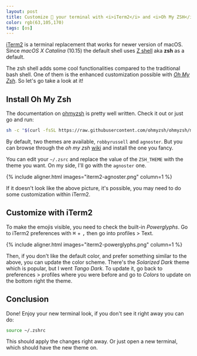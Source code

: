 ```yaml
---
layout: post
title: Customize 🎨 your terminal with <i>iTerm2</i> and <i>Oh My ZSH</i>
color: rgb(63,105,170)
tags: [os]
---
```


[iTerm2](https://iterm2.com/) is a terminal replacement that works for newer version of macOS.
Since *macOS X Catalina* (10.15) the default shell uses [Z shell](https://en.wikipedia.org/wiki/Z_shell) aka **zsh** as a default.

The zsh shell adds some cool functionalities compared to the traditional bash shell.
One of them is the enhanced customization possible with [*Oh My Zsh*](https://ohmyz.sh/).
So let's go take a look at it!

## Install Oh My Zsh

The documentation on [ohmyzsh](https://github.com/ohmyzsh/ohmyzsh) is pretty well written. 
Check it out or just go and run:

```bash
sh -c "$(curl -fsSL https://raw.githubusercontent.com/ohmyzsh/ohmyzsh/master/tools/install.sh)"
```

By default, two themes are available, `robbyrussell` and `agnoster`.
But you can browse through the *oh my zsh* [wiki](https://github.com/ohmyzsh/ohmyzsh/wiki/Themes) and install the one you fancy.

You can edit your `~/.zsrc` and replace the value of the `ZSH_THEME` with the theme you want.
On my side, I'll go with the `agnoster` one.

{% include aligner.html images="iterm2-agnoster.png" column=1 %}

If it doesn't look like the above picture, it's possible, you may need to do some customization within iTerm2.

## Customize with iTerm2

To make the emojis visible, you need to check the built-in *Powerglyphs*.
Go to iTerm2 preferences with <kbd>⌘</kbd> + <kbd>,</kbd> then go into profiles > Text.

{% include aligner.html images="iterm2-powerglyphs.png" column=1 %}

Then, if you don't like the default color, and prefer something similar to the above, you can update the color scheme.
There's the *Solarized Dark* theme which is popular, but I went *Tango Dark*.
To update it, go back to preferences > profiles where you were before and go to *Colors* to update on the bottom right
the theme.

## Conclusion

Done! Enjoy your new terminal look, if you don't see it right away you can do:

```bash
source ~/.zshrc
```

This should apply the changes right away.
Or just open a new terminal, which should have the new theme on.
